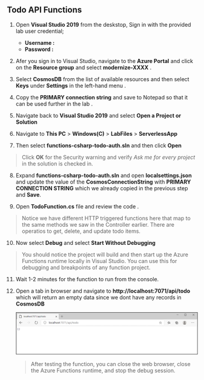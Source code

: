 ## Todo API Functions

1. Open **Visual Studio 2019** from the deskstop, Sign in with the provided lab user credential;

      - **Username : <inject key="AzureAdUserEmail" />**
      - **Password : <inject key="AzureAdUserPassword" />**
      
2. Afer you sign in to Visual Studio, navigate to the **Azure Portal** and click on the **Resource group** and select **modernize-XXXX** .

3. Select **CosmosDB** from the list of available resources and then select **Keys** under **Settings** in the left-hand menu .

4. Copy the **PRIMARY connection string** and save to Notepad so that it can be used further in the lab .

5. Navigate back to **Visual Studio 2019** and select **Open a Project or Solution**

6. Navigate to **This PC** > **Windows(C)** > **LabFiles** > **ServerlessApp**

7. Then select **functions-csharp-todo-auth.sln** and then click **Open**

> Click **OK** for the Security warning and verify *Ask me for every project* in the solution is checked in.
 
8. Expand **functions-csharp-todo-auth.sln** and open **localsettings.json** and update the value of the **CosmosConnectionString** with **PRIMARY CONNECTION STRING** which we already copied in the previous step and **Save**.

9. Open **TodoFunction.cs** file and review the code .
   
 > Notice we have different HTTP triggered functions here that map to the same methods we saw in the Controller earlier. 
  There are operatios to get, delete, and update todo items.

10. Now select **Debug** and select **Start Without Debugging** 

  > You should notice the project will build and then start up the Azure Functions runtime locally in Visual Studio. You can use this for    debugging and breakpoints of any function project.
    
11. Wait 1-2 minutes for the function to run from the console.

12. Open a tab in browser and navigate to **http://<span></span>localhost:7071/api/todo** which will return an empty data since we dont have any records in **CosmosDB**
    
    ![emptydata](images/emptydata.png)
  
    > After testing the function, you can close the web browser, close the Azure Functions runtime, and stop the debug session.
